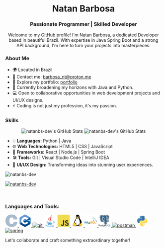<div align="center">
  <h1>Natan Barbosa</h1>
  <h3>Passionate Programmer | Skilled Developer</h3>
</div>

<div align="center">
  <p>Welcome to my GitHub profile! I'm Natan Barbosa, a dedicated Developer based in beautiful Brazil. With expertise in Java Spring Boot and a strong API background, I'm here to turn your projects into masterpieces.</p>
</div>

### About Me

- 🌍 Located in Brazil
- 📧 Contact me: [barbosa_nt@proton.me](mailto:barbosa_nt@proton.me)
- 💼 Explore my portfolio: [portfolio](https://github.com/natanbs-dev)
- 🌱 Currently broadening my horizons with Java and Python.
- 💻 Open to collaborative opportunities in web development projects and UI/UX designs.
- ⚡ Coding is not just my profession, it's my passion.

### Skills

<div align="center">
<img src="https://github-readme-stats.vercel.app/api?username=natanbs-dev&theme=tokyonight&show_icons=true&hide_border=true&count_private=true" alt="natanbs-dev's GitHub Stats" />

<img src="https://streak-stats.demolab.com?user=natanbs-dev&theme=tokyonight&hide_border=true" alt="natanbs-dev's GitHub Stats" />
</div>


- 💡 **Languages:** Python | Java
- 🌐 **Web Technologies:** HTML5 | CSS | JavaScript
- 🚀 **Frameworks:** React | Node.js | Spring Boot
- 🛠 **Tools:** Git | Visual Studio Code | IntelliJ IDEA
- 🎨 **UI/UX Design:** Transforming ideas into stunning user experiences.

<p align="left"> <img src="https://komarev.com/ghpvc/?username=natanbs-dev&label=Profile%20views&color=0e75b6&style=flat" alt="natanbs-dev" /> </p>

<p align="left"> <a href="https://github.com/ryo-ma/github-profile-trophy"><img src="https://github-profile-trophy.vercel.app/?username=natanbs-dev" alt="natanbs-dev" /></a> </p>

<p align="left"> <a href="https://twitter.com/" target="blank"><img src="https://img.shields.io/twitter/follow/?logo=twitter&style=for-the-badge" alt="" /></a> </p>

<h3 align="left">Languages and Tools:</h3>
<p align="left"> <a href="https://www.cprogramming.com/" target="_blank" rel="noreferrer"> <img src="https://raw.githubusercontent.com/devicons/devicon/master/icons/c/c-original.svg" alt="c" width="40" height="40"/> </a> <a href="https://www.w3schools.com/cpp/" target="_blank" rel="noreferrer"> <img src="https://raw.githubusercontent.com/devicons/devicon/master/icons/cplusplus/cplusplus-original.svg" alt="cplusplus" width="40" height="40"/> </a> <a href="https://git-scm.com/" target="_blank" rel="noreferrer"> <img src="https://www.vectorlogo.zone/logos/git-scm/git-scm-icon.svg" alt="git" width="40" height="40"/> </a> <a href="https://www.java.com" target="_blank" rel="noreferrer"> <img src="https://raw.githubusercontent.com/devicons/devicon/master/icons/java/java-original.svg" alt="java" width="40" height="40"/> </a> <a href="https://developer.mozilla.org/en-US/docs/Web/JavaScript" target="_blank" rel="noreferrer"> <img src="https://raw.githubusercontent.com/devicons/devicon/master/icons/javascript/javascript-original.svg" alt="javascript" width="40" height="40"/> </a> <a href="https://www.linux.org/" target="_blank" rel="noreferrer"> <img src="https://raw.githubusercontent.com/devicons/devicon/master/icons/linux/linux-original.svg" alt="linux" width="40" height="40"/> </a> <a href="https://www.mysql.com/" target="_blank" rel="noreferrer"> <img src="https://raw.githubusercontent.com/devicons/devicon/master/icons/mysql/mysql-original-wordmark.svg" alt="mysql" width="40" height="40"/> </a> <a href="https://www.postgresql.org" target="_blank" rel="noreferrer"> <img src="https://raw.githubusercontent.com/devicons/devicon/master/icons/postgresql/postgresql-original-wordmark.svg" alt="postgresql" width="40" height="40"/> </a> <a href="https://postman.com" target="_blank" rel="noreferrer"> <img src="https://www.vectorlogo.zone/logos/getpostman/getpostman-icon.svg" alt="postman" width="40" height="40"/> </a> <a href="https://www.python.org" target="_blank" rel="noreferrer"> <img src="https://raw.githubusercontent.com/devicons/devicon/master/icons/python/python-original.svg" alt="python" width="40" height="40"/> </a> <a href="https://spring.io/" target="_blank" rel="noreferrer"> <img src="https://www.vectorlogo.zone/logos/springio/springio-icon.svg" alt="spring" width="40" height="40"/> </a> </p>


Let's collaborate and craft something extraordinary together!
